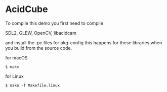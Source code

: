 # AcidCube

To compile this demo you first need to compile

SDL2, GLEW, OpenCV, libacidcam

and install the .pc files for pkg-config this happens for these libraries when you build from the source code.

for macOS

	$ make 

for Linux

	$ make -f Makefile.linux

